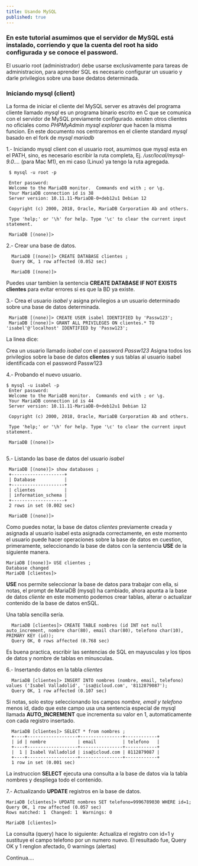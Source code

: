 ```yaml
---
title: Usando MySQL
published: true
---
```


### En este tutorial asumimos que el servidor de MySQL está instalado, corriendo y que la cuenta del root ha sido configurada y se conoce el password.

El usuario root (administrador) debe usarse exclusivamente para tareas de administracion, para aprender SQL es necesario configurar un usuario y darle privilegios sobre una base dedatos determinada.

### Iniciando mysql (client)

La forma de iniciar el cliente del MySQL server es atravès del programa cliente llamado *mysql*
es un programa binario escrito en C que se comunica con el servidor de MySQL previamente configurado.
existen otros clientes no oficiales como *PHPMyAdmin* *mysql explorer* que hacen la misma funcion.
En este documento nos centraremos en el cliente standard *mysql* basado en el fork de *mysql* *mariadb* 

1.- Iniciando mysql client con el usuario root, asumimos que mysql esta en el PATH, sino, 
es necesario escribir la ruta completa, Ej. */usr/local/mysql-9.0....* (para Mac M1), en 
mi caso (Linux) ya tengo la ruta agregada.

 ```
  $ mysql -u root -p 

  Enter password:
  Welcome to the MariaDB monitor.  Commands end with ; or \g.
  Your MariaDB connection id is 38
  Server version: 10.11.11-MariaDB-0+deb12u1 Debian 12

  Copyright (c) 2000, 2018, Oracle, MariaDB Corporation Ab and others.

  Type 'help;' or '\h' for help. Type '\c' to clear the current input statement.

  MariaDB [(none)]>

 ```

2.- Crear una base de datos.
 
 ```
   MariaDB [(none)]> CREATE DATABASE clientes ;
   Query OK, 1 row affected (0.052 sec)

   MariaDB [(none)]>
  ```
 Puedes usar tambien la sentencia **CREATE DATABASE IF NOT EXISTS clientes** para 
 evitar errores si es que la BD ya existe.

3.- Crea el usuario *isabel* y asigna privilegios a un usuario determinado sobre una base de datos determinada.

 ```
  MariaDB [(none)]> CREATE USER isabel IDENTIFIED by 'Passw123';
  MariaDB [(none)]> GRANT ALL PRIVILEGES ON clientes.* TO 'isabel'@'localhost' IDENTIFIED by 'Passw123';
 ```
 La linea dice: 

 Crea un usuario llamado *isabel* con el password *Passw123*
 Asigna todos los privilegios sobre la base de datos **clientes** y sus tablas al usuario
 isabel identificada con el password Passw123

4.- Probando el nuevo usuario.

 ```
 $ mysql -u isabel -p
  Enter password:  
  Welcome to the MariaDB monitor.  Commands end with ; or \g.
  Your MariaDB connection id is 44
  Server version: 10.11.11-MariaDB-0+deb12u1 Debian 12

  Copyright (c) 2000, 2018, Oracle, MariaDB Corporation Ab and others.

  Type 'help;' or '\h' for help. Type '\c' to clear the current input statement.

  MariaDB [(none)]>
  
 ```

5.- Listando las base de datos del usuario *isabel*
 ```
  MariaDB [(none)]> show databases ;
  +--------------------+
  | Database           |
  +--------------------+
  | clientes           |
  | information_schema |
  +--------------------+
  2 rows in set (0.002 sec)

  MariaDB [(none)]>
 ```
 Como puedes notar, la base de datos *clientes* previamente creada y asignada al usuario isabel
 esta asignada correctamente, en este momento el usuario puede hacer operaciones sobre la base de datos
 en cuestion, primeramente, seleccionando la base de datos con la sentencia **USE** de la siguiente manera.

 ```
 MariaDB [(none)]> USE clientes ;
 Database changed
 MariaDB [clientes]>
 ```
**USE** nos permite seleccionar la base de datos para trabajar con ella, si notas, el prompt de MariaDB (mysql) ha cambiado, ahora apunta a la base de datos *cliente* en este momento podemos crear tablas, alterar o actualizar contenido de la base de datos enSQL. 

Una tabla sencilla sería.

```
  MariaDB [clientes]> CREATE TABLE nombres (id INT not null auto_increment, nombre char(80), email char(80), telefono char(10), PRIMARY KEY (id));
  Query OK, 0 rows affected (0.768 sec)
```
 Es buena practica, escribir las sentencias de SQL en mayusculas y los tipos de datos y nombre de tablas en minusculas.

6.- Insertando datos en la tabla *clientes*

```
  MariaDB [clientes]> INSERT INTO nombres (nombre, email, telefono) values ('Isabel Valladolid', 'isa@icloud.com', '8112879087');
  Query OK, 1 row affected (0.107 sec)
```
 Si notas, solo estoy seleccionando los campos *nombre, email y telefono* menos id, dado que este campo usa una sentencia
 especial de mysql llamada **AUTO_INCREMENT** que incrementa su valor en 1, automaticamente con cada registro insertado.

```
  MariaDB [clientes]> SELECT * from nombres ;
  +----+-------------------+----------------+------------+
  | id | nombre            | email          | telefono   |
  +----+-------------------+----------------+------------+
  |  1 | Isabel Valladolid | isa@icloud.com | 8112879087 |
  +----+-------------------+----------------+------------+
  1 row in set (0.001 sec)
```

 La  instruccion **SELECT** ejecuta una consulta a la base de datos via la tabla nombres y despliega todo el contenido.

7.- Actualizando **UPDATE** registros en la base de datos.

 ```
 MariaDB [clientes]> UPDATE nombres SET telefono=9996789030 WHERE id=1;
 Query OK, 1 row affected (0.057 sec)
 Rows matched: 1  Changed: 1  Warnings: 0

 MariaDB [clientes]>

```

La consulta (query) hace lo siguiente: 
Actualiza el registro con id=1 y sustituye el campo telefono por un numero nuevo. 
El resultado fue, Query OK y 1 renglon afectado, 0 warnings (alertas)


Continua....



 


